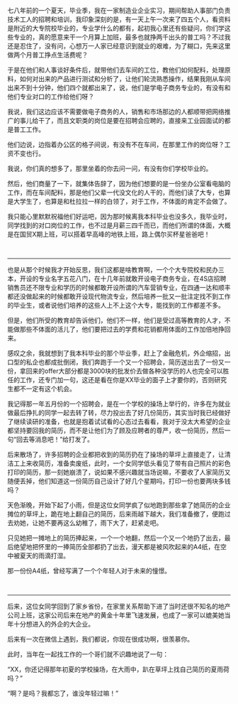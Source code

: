 <p data-pid="05rr5mBP">七八年前的一个夏天，毕业季，我在一家制造业企业实习，期间帮助人事部门负责技术工人的招聘和培训，我印象深刻的是，有一天上午一次来了四五个人，看资料是附近的大专院校毕业的，专业学什么的都有，起初我心里还有些疑问，你们学这些专业的，真的愿意来干一个月算上加班，最多也就挣两千出头的普工吗？不过我还是忍住了，没有问，心想万一人家已经意识到就业的艰难，为了糊口，先来这里做两个月普工挣点生活费呢？</p><p data-pid="f5WaKSzJ">于是在他们和人事谈好条件后，就带他们去车间的工位，教他们如何配料，处理原料，如何对出来的产品进行测试和分析了，让他们轮流熟悉操作，结果我刚从车间出来不到十分钟，他们四个就都出来了，说，他们是学电子商务专业的，有没有和他们专业对口的工作给他们呀？</p><p data-pid="SlrRaHB4">我说，我们这边应该不需要做电子商务的人，销售和市场那边的人都顺带把网络推广的事儿给干了，而且文职类的岗位是要在招聘会应聘的，直接来工业园面试的都是普工工作。</p><p data-pid="46iGAj6Z">他们边说，边指着办公区的格子间说，有没有不在车间，在那里工作的岗位呀？工资不变也行。</p><p data-pid="_YSsFV_V">我说，你们真的想多了，那里坐着的你去问一问，有没有你们学校毕业的。</p><p data-pid="MWt5nKFx">然后，他们商量了一下，就集体告辞了，因为他们想要的是一份坐办公室看电脑的工作，而在车间配料，那是他们父辈一代没文化的人干的，而他们读了大专，也算是大学生了，也算是和杜拉拉一样的白领了，对于工作，不体面的肯定不会做了。</p><p data-pid="FQb-vceI">我只能心里默默祝福他们好运吧，因为那时候离我本科毕业也没多久，我毕业时，同学找到的对口岗位的工作，也不过是月薪三四千而已，而他们所谓的体面，大概是在国贸X期上班，可以搭着早高峰的地铁上班，路上偶尔买杯星爸爸吧！</p><p><br></p><hr><p data-pid="2g7Pre-w">也是从那个时候我才开始反思，我们这都是啥教育啊，一个个大专院校和民办三本，开设的专业名字五花八门，在十几年前就敢开设电子商务专业，在4S店招聘销售员还不限专业和学历的时候都敢开设所谓的汽车营销专业，在四通一达和顺丰都还没做起来的时候都敢开设现代物流专业，然后培养一批又一批注定找不到工作的毕业生，或者说他们培养的这些人上不上这个大专，能找到的工作都差不多。</p><p data-pid="DqvHzSai">但是，他们所受的教育却告诉他们，他们不一样，他们是受过高等教育的人才，不能做那些不体面的活儿了，他们要把过去的学费和花销都用体面的工作加倍地挣回来。</p><p data-pid="WHEzN-Kq">感叹之余，我就想到了我本科毕业的那个毕业季，赶上了金融危机，外企缩招，出口型的私企也都成批倒闭，我们奔跑于一个又一个招聘会，简历送出去了一份又一份，拿回来的offer大部分都是3000块的批发价去做各种没学历的人也完全可以胜任的工作，还专门加一句，这还是看在你是XX毕业的面子上才要你的，否则研究生都不一定有这个机会。</p><p data-pid="qUMakDkZ">我记得那一年五月份的一个招聘会，是在一个学校的操场上举行的，许多在为就业做最后挣扎的同学一起去转了转，尽力投出去了好几份简历，其实当时我已经做好了继续读研的准备，也就是抱着试试看的心态过去看看，我对于没太大希望的企业都坚持要回我的简历，而不是让他们为了顾及应聘者的尊严，收一份简历，然后一句“回去等消息吧！”给打发了。</p><p data-pid="SKxNTCIW">后来散场了，许多招聘的企业都把收到的简历扔在了操场的草坪上直接走了，让清洁工上来收简历，准备卖废纸，此时，一个女同学低头看见了带有自己照片的彩色打印的简历，那一刻她崩溃了，说如果不感兴趣就当场说嘛，不要收了人家简历又随便丢掉，他们知道这一份简历自己设计了好几个星期吗，打印一份也要两块多钱吗？</p><p data-pid="SxsGydOY">天色渐晚，开始下起了小雨，但是这位女同学疯了似地跑到那些拿了她简历的企业摊位的草坪上，跪在地上翻自己的简历，后来雨越下越大，我们准备撤了，便跑过去劝她，让她不要再这么幼稚了，雨下大了，赶紧走吧。</p><p data-pid="30VoTOBk">只见她把一摊地上的简历捧起来，一个一个地翻，然后一个又一个地扔了出去，最后绝望地把怀里的一捧简历全部都扔了出去，漫天都是被风吹起来的A4纸，在空中被夏天的雨滴打湿。</p><p data-pid="vNz55cxe">那一份份A4纸，曾经写满了一个个年轻人对于未来的憧憬。</p><p><br></p><hr><p data-pid="JFWMYnmw">后来，这位女同学回到了家乡省份，在家里关系帮助下进了当时还很不知名的地产公司上班，这家公司后来在地产的黄金十年里飞速发展，也成了一家可以媲美她当年十分想进入的外企的大企业。</p><p data-pid="dwl5Uec-">后来有一次在微信上遇到，我们都说，你现在很成功啊，很羡慕你。</p><p data-pid="_QObMX8L">此时，当年在一起找工作的一个哥们就不识趣地说了一句：</p><p data-pid="3zVHk6Wc">“XX，你还记得那年初夏的学校操场，在大雨中，趴在草坪上找自己简历的夏雨荷吗？”</p><p data-pid="1r372zdf">“啊？是吗？我都忘了，谁没年轻过嘛！”</p><p></p>